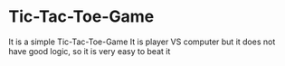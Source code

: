 # Tic-Tac-Toe-Game
It is a simple Tic-Tac-Toe-Game
It is player VS computer but it does not have good logic, so it is very easy to beat it
